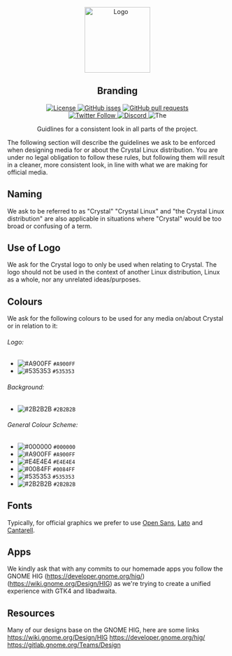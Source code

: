 <p align="center">
  <a href="https://github.com/crystal-linux/branding">
    <img src="https://getcryst.al/site/assets/other/logo.png" alt="Logo" width="150" height="150">
  </a>
</p>
<p align="center"> 
<h2 align="center"> Branding </h2>
</p>
<p align="center">
    <a href="https://github.com/crystal-linux/.github/blob/main/LICENSE"><img src="https://img.shields.io/badge/License-GPL--3.0-blue.svg" alt="License">
    <a href="https://github/crystal-linux/branding"><img alt="GitHub isses" src="https://img.shields.io/github/issues-raw/crystal-linux/branding"></a>
    <a href="https://github/crystal-linux/branding"><img alt="GitHub pull requests" src="https://img.shields.io/github/issues-pr-raw/crystal-linux/branding"></a><br>
    <a href="https://twitter.com/intent/user?screen_name=crystal_linux"><img alt="Twitter Follow" src="https://img.shields.io/twitter/follow/crystal_linux?style=flat?color=blue">
    <a href="https://discord.gg/yp4xpZeAgW"><img alt="Discord" src="https://img.shields.io/discord/825473796227858482?color=blue&label=Discord&logo=Discord&logoColor=white"?link=https://discord.gg/yp4xpZeAgW&link=https://discord.gg/yp4xpZeAgW> </a>
    <img src="https://img.shields.io/badge/Maintainer-@hericiumvevo-brightgreen" alt=The maintainer of this repository" href="https://github.com/hericiumvevo">
</p>

<p align="center"> Guidlines for a consistent look in all parts of the project. </p>


The following section will describe the guidelines we ask to be enforced when designing media for or about the Crystal Linux distribution. You are under no legal obligation to follow these rules, but following them will result in a cleaner, more consistent look, in line with what we are making for official media.

## Naming

We ask to be referred to as "Crystal"
 "Crystal Linux" and "the Crystal Linux distribution" are also applicable in situations where "Crystal" would be too broad or confusing of a term.

## Use of Logo

We ask for the Crystal logo to only be used when relating to Crystal. The logo should not be used in the context of another Linux distribution, Linux as a whole, nor any unrelated ideas/purposes.

## Colours

We ask for the following colours to be used for any media on/about Crystal or in relation to it: 

###### Logo:

- ![#A900FF](https://via.placeholder.com/15/A900FF/000000?text=+) `#A900FF`
- ![#535353](https://via.placeholder.com/15/535353/000000?text=+) `#535353`
 
###### Background: 

- ![#2B2B2B](https://via.placeholder.com/15/2B2B2B/000000?text=+) `#2B2B2B`

###### General Colour Scheme:

- ![#000000](https://via.placeholder.com/15/000000/000000?text=+) `#000000`
- ![#A900FF](https://via.placeholder.com/15/A900FF/000000?text=+) `#A900FF`
- ![#E4E4E4](https://via.placeholder.com/15/E4E4E4/000000?text=+) `#E4E4E4`
 - ![#0084FF](https://via.placeholder.com/15/0084FF/000000?text=+) `#0084FF`
- ![#535353](https://via.placeholder.com/15/535353/000000?text=+) `#535353`
- ![#2B2B2B](https://via.placeholder.com/15/2B2B2B/000000?text=+) `#2B2B2B`

## Fonts

Typically, for official graphics we prefer to use [Open Sans](https://github.com/googlefonts/opensans), [Lato](https://fonts.google.com/specimen/Lato) and [Cantarell](https://gitlab.gnome.org/GNOME/cantarell-fonts). 

## Apps 

We kindly ask that with any commits to our homemade apps you follow the GNOME HIG (https://developer.gnome.org/hig/) (https://wiki.gnome.org/Design/HIG) as we're trying to create a unified experience with GTK4 and libadwaita.

## Resources 

Many of our designs base on the GNOME HIG, here are some links
https://wiki.gnome.org/Design/HIG
https://developer.gnome.org/hig/
https://gitlab.gnome.org/Teams/Design
